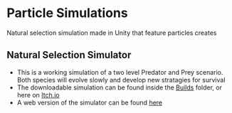 Particle Simulations
====================

Natural selection simulation made in Unity that feature particles creates<br>

## Natural Selection Simulator
- This is a working simulation of a two level Predator and Prey scenario. Both species will evolve slowly and develop new stratagies for survival
- The downloadable simulation can be found inside the [Builds](https://github.com/Crabo-7498/Particle-Simulations/tree/main/Natural%20Selection%20Simulator/Builds) folder, or here on [Itch.io](https://crabo-7498.itch.io/natural-selection-simulator)
- A web version of the simulator can be found [here](https://crabo-7498.itch.io/natural-selection-web)

